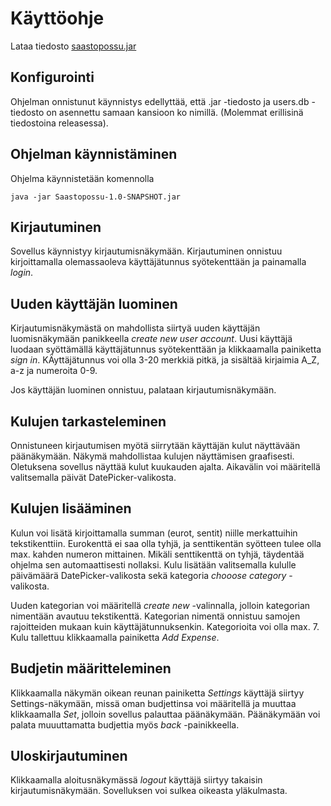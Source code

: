 # Käyttöohje


Lataa tiedosto [saastopossu.jar](https://github.com/skuuu/ot-harjoitustyo/releases/tag/Saastopossuv1.2) 

## Konfigurointi
Ohjelman onnistunut käynnistys edellyttää, että .jar -tiedosto ja users.db -tiedosto on asennettu samaan kansioon ko nimillä. (Molemmat erillisinä tiedostoina releasessa). 

## Ohjelman käynnistäminen

Ohjelma käynnistetään komennolla 

```
java -jar Saastopossu-1.0-SNAPSHOT.jar
```

## Kirjautuminen

Sovellus käynnistyy kirjautumisnäkymään. 
Kirjautuminen onnistuu kirjoittamalla olemassaoleva käyttäjätunnus syötekenttään ja painamalla _login_.

## Uuden käyttäjän luominen

Kirjautumisnäkymästä on mahdollista siirtyä uuden käyttäjän luomisnäkymään panikkeella _create new user account_.
Uusi käyttäjä luodaan syöttämällä käyttäjätunnus syötekenttään ja klikkaamalla painiketta _sign in_. KÄyttäjätunnus voi olla 3-20 merkkiä pitkä, ja sisältää kirjaimia A_Z, a-z ja numeroita 0-9. 

Jos käyttäjän luominen onnistuu, palataan kirjautumisnäkymään.

## Kulujen tarkasteleminen  

Onnistuneen kirjautumisen myötä siirrytään käyttäjän kulut näyttävään päänäkymään. 
Näkymä mahdollistaa kulujen näyttämisen graafisesti. Oletuksena sovellus näyttää kulut kuukauden ajalta. Aikavälin voi määritellä valitsemalla päivät DatePicker-valikosta. 

## Kulujen lisääminen  
Kulun voi lisätä kirjoittamalla summan (eurot, sentit) niille merkattuihin tekstikenttiin. Eurokenttä ei saa olla tyhjä, ja senttikentän syötteen tulee olla max. kahden numeron mittainen. Mikäli senttikenttä on tyhjä, täydentää ohjelma sen automaattisesti nollaksi. Kulu lisätään valitsemalla kululle päivämäärä DatePicker-valikosta sekä kategoria _chooose category_ -valikosta. 

Uuden kategorian voi määritellä _create new_ -valinnalla, jolloin kategorian nimentään avautuu tekstikenttä. Kategorian nimentä onnistuu samojen rajoitteiden mukaan kuin käyttäjätunnuksenkin. Kategorioita voi olla max. 7.
Kulu tallettuu klikkaamalla painiketta _Add Expense_. 


## Budjetin määritteleminen  
Klikkaamalla näkymän oikean reunan painiketta _Settings_ käyttäjä siirtyy Settings-näkymään, missä oman budjettinsa voi määritellä ja muuttaa klikkaamalla _Set_, jolloin sovellus palauttaa päänäkymään. Päänäkymään voi palata muuuttamatta budjettia myös _back_ -painikkeella. 

## Uloskirjautuminen 
Klikkaamalla aloitusnäkymässä _logout_ käyttäjä siirtyy takaisin kirjautumisnäkymään. Sovelluksen voi sulkea oikeasta yläkulmasta.
